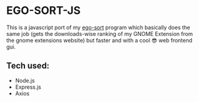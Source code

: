 # EGO-SORT-JS

This is a javascript port of my [ego-sort](https://github.com/ulville/ego-sort) program which basically does the same job (gets the downloads-wise ranking of my GNOME Extension from the gnome extensions website) but faster and with a cool 😎 web frontend gui.

## Tech used:
 - Node.js
 - Express.js
 - Axios